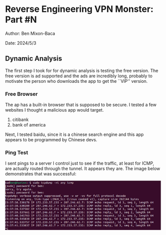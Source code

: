 # Reverse Engineering VPN Monster: Part #N

Author: Ben Mixon-Baca

Date: 2024/5/3

## Dynamic Analysis

The first step I took for for dynamic analysis is testing the free version.
The free version is ad supported and the ads are incredibly long, probably
to motivate the person who downloads the app to get the ``VIP'' version.


### Free Browser

The ap has a built-in browser that is supposed to be secure. I tested a few websites
I thought a malicious app would target.

1. citibank
2. bank of america

Next, I tested baidu, since it is a chinese search engine and this app appears to
be programmed by Chinese devs.


### Ping Test

I sent pings to a server I control just to see if the traffic, at least for ICMP, 
are actually routed through the tunnel. It appears they are. The image below demonstrates
that was successful:

![Ping test](./imgs/VPNMonster_ping_test_2024_5_3_png)

